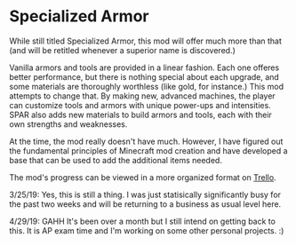# Specialized Armor
While still titled Specialized Armor, this mod will offer much more than that (and will be retitled whenever a superior name is discovered.)

Vanilla armors and tools are provided in a linear fashion. Each one offeres better performance, but there is nothing special about each upgrade, and some materials are thoroughly worthless (like gold, for instance.) This mod attempts to change that. By making new, advanced machines, the player can customize tools and armors with unique power-ups and intensities. SPAR also adds new materials to build armors and tools, each with their own strengths and weaknesses.

At the time, the mod really doesn't have much. However, I have figured out the fundamental principles of Minecraft mod creation and have developed a base that can be used to add the additional items needed.

The mod's progress can be viewed in a more organized format on [Trello](https://trello.com/b/QqzaN3IS/random-shrubs-specialized-armor).

3/25/19: Yes, this is still a thing. I was just statisically significantly busy for the past two weeks and will be returning to a business as usual level here.

4/29/19: GAHH It's been over a month but I still intend on getting back to this. It is AP exam time and I'm working on some other personal projects. :)
